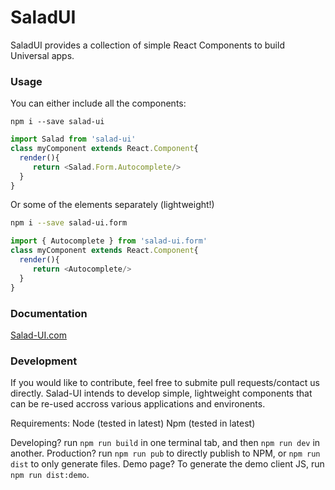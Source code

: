 # SaladUI

SaladUI provides a collection of simple React Components to build Universal apps.

### Usage

You can either include all the components:

```
npm i --save salad-ui
```

```js
import Salad from 'salad-ui'
class myComponent extends React.Component{
  render(){
     return <Salad.Form.Autocomplete/>
  }
}
```

Or some of the elements separately (lightweight!)

```bash
npm i --save salad-ui.form
```

```js
import { Autocomplete } from 'salad-ui.form'
class myComponent extends React.Component{
  render(){
     return <Autocomplete/>
  }
}
```


### Documentation

[Salad-UI.com](https://salad-ui.com)


### Development

If you would like to contribute, feel free to submite pull requests/contact us directly. Salad-UI intends to develop simple, lightweight components that can be re-used accross various applications and environents.

Requirements:
Node (tested in latest)
Npm (tested in latest)

Developing? run `npm run build` in one terminal tab, and then `npm run dev` in another.
Production? run `npm run pub` to directly publish to NPM, or `npm run dist` to only generate files.
Demo page? To generate the demo client JS, run `npm run dist:demo`.
